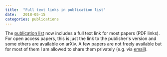 ```yaml
---
title:  "Full text links in publication list"
date:   2018-05-15
categories: publications
---
```


The [publication list](/publications) now includes a full text link for most papers (<i class="fa fa-file-pdf-o"></i>PDF links). For open access papers, this is just the link to the publisher's version and some others are available on arXiv. A few papers are not freely available but for most of them I am allowed to share them privately (e.g. via <a href="mailto:web@wrig.de">email</a>). 


